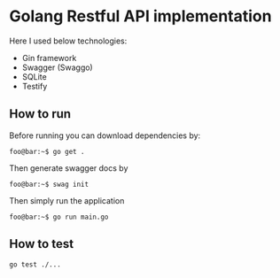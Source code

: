 # Golang Restful API implementation
Here I used below technologies:
- Gin framework
- Swagger (Swaggo)
- SQLite
- Testify

## How to run
Before running you can download dependencies by:
```console
foo@bar:~$ go get .
```
Then generate swagger docs by

```console
foo@bar:~$ swag init
```
Then simply run the application

```console
foo@bar:~$ go run main.go
```

## How to test
```console
go test ./...
```